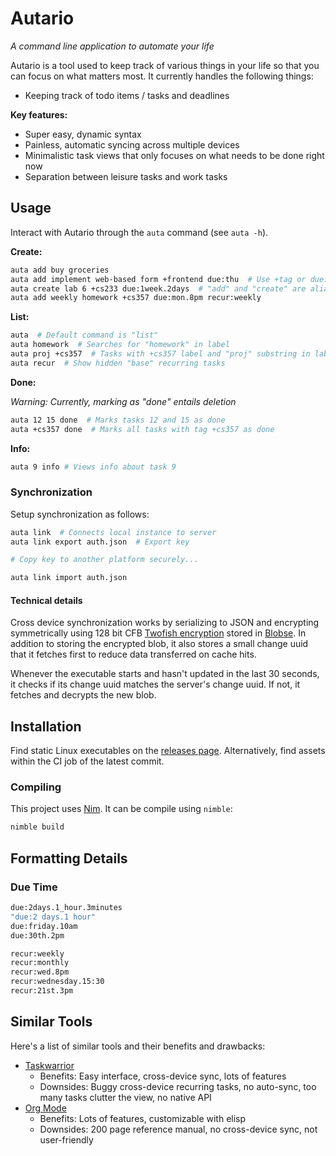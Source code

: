 # Autario

*A command line application to automate your life*

Autario is a tool used to keep track of various things in your
life so that you can focus on what matters most. It currently
handles the following things:

 - Keeping track of todo items / tasks and deadlines

**Key features:**

 - Super easy, dynamic syntax
 - Painless, automatic syncing across multiple devices
 - Minimalistic task views that only focuses on what needs to be done right now
 - Separation between leisure tasks and work tasks

## Usage

Interact with Autario through the `auta` command (see `auta -h`).

**Create:**
```bash
auta add buy groceries
auta add implement web-based form +frontend due:thu  # Use +tag or due:<date> identifiers
auta create lab 6 +cs233 due:1week.2days  # "add" and "create" are aliases
auta add weekly homework +cs357 due:mon.8pm recur:weekly
```

**List:**
```bash
auta  # Default command is "list"
auta homework  # Searches for "homework" in label
auta proj +cs357  # Tasks with +cs357 label and "proj" substring in label
auta recur  # Show hidden "base" recurring tasks
```

**Done:**

*Warning: Currently, marking as "done" entails deletion*

```bash
auta 12 15 done  # Marks tasks 12 and 15 as done
auta +cs357 done  # Marks all tasks with tag +cs357 as done
```

**Info:**
```bash
auta 9 info # Views info about task 9
```

### Synchronization

Setup synchronization as follows:

```bash
auta link  # Connects local instance to server
auta link export auth.json  # Export key

# Copy key to another platform securely...

auta link import auth.json
```

#### Technical details

Cross device synchronization works by serializing to JSON and encrypting
symmetrically using 128 bit CFB [Twofish encryption](https://en.wikipedia.org/wiki/Twofish)
stored in [Blobse](https://github.com/MatthewScholefield/blobse). In addition
to storing the encrypted blob, it also stores a small change uuid that it
fetches first to reduce data transferred on cache hits.

Whenever the executable starts and hasn't updated in the last 30 seconds,
it checks if its change uuid matches the server's change uuid. If not, it
fetches and decrypts the new blob.

## Installation

Find static Linux executables on the [releases page](https://github.com/MatthewScholefield/autario/releases).
Alternatively, find assets within the CI job of the latest commit.

### Compiling

This project uses [Nim](nim-lang.org/). It can be compile using `nimble`:

```bash
nimble build
```

## Formatting Details

### Due Time

```bash
due:2days.1_hour.3minutes
"due:2 days.1 hour"
due:friday.10am
due:30th.2pm

recur:weekly
recur:monthly
recur:wed.8pm
recur:wednesday.15:30
recur:21st.3pm
```

## Similar Tools

Here's a list of similar tools and their benefits and drawbacks:

 - [Taskwarrior](https://taskwarrior.org/)
    - Benefits: Easy interface, cross-device sync, lots of features
    - Downsides: Buggy cross-device recurring tasks, no auto-sync, too many tasks clutter the view, no native API
 - [Org Mode](https://orgmode.org/)
    - Benefits: Lots of features, customizable with elisp
    - Downsides: 200 page reference manual, no cross-device sync, not user-friendly
